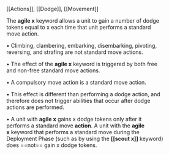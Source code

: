 [[Actions]], [[Dodge]], [[Movement]]

The **agile x** keyword allows a unit to gain a number of dodge  
tokens equal to x each time that unit performs a standard  
move action.  

• Climbing, clambering, embarking, disembarking, pivoting,  
reversing, and strafing are not standard move actions. 

• The effect of the **agile x** keyword is triggered by both free  
and non-free standard move actions.  

• A compulsory move action is a standard move action. 

• This effect is different than performing a dodge action, and  
therefore does not trigger abilities that occur after dodge  
actions are performed.  

• A unit with **agile x** gains x dodge tokens only after it  
performs a standard move **action**. A unit with the **agile  
x** keyword that performs a standard move during the  
Deployment Phase (such as by using the **[[scout x]]** keyword)  
does ==not== gain x dodge tokens.
